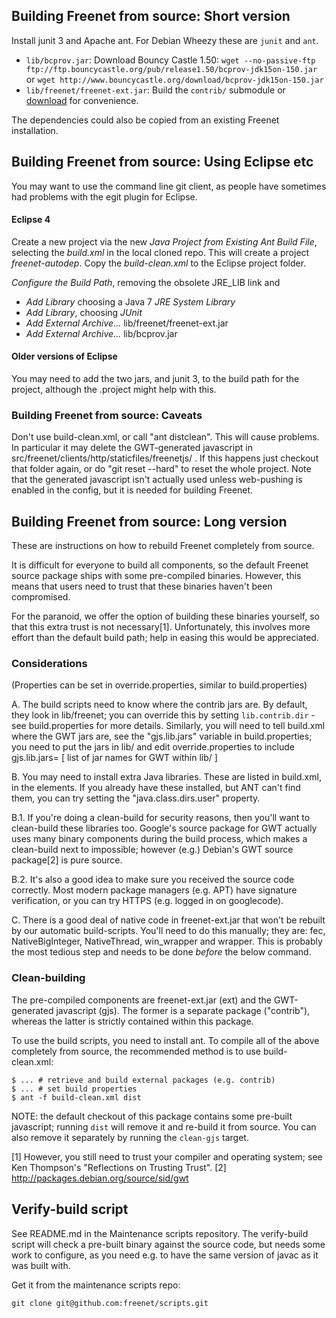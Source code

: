 ## Building Freenet from source: Short version

Install junit 3 and Apache ant. For Debian Wheezy these are `junit` and `ant`.

* `lib/bcprov.jar`: Download Bouncy Castle 1.50: `wget --no-passive-ftp ftp://ftp.bouncycastle.org/pub/release1.50/bcprov-jdk15on-150.jar` or `wget http://www.bouncycastle.org/download/bcprov-jdk15on-150.jar`
* `lib/freenet/freenet-ext.jar`: Build the `contrib/` submodule or [download](https://downloads.freenetproject.org/alpha/freenet-ext.jar) for convenience.

The dependencies could also be copied from an existing Freenet installation.

## Building Freenet from source: Using Eclipse etc

You may want to use the command line git client, as people have sometimes had problems with the egit plugin for Eclipse.

#### Eclipse 4 ####

Create a new project via the new _Java Project from Existing Ant Build File_, selecting the _build.xml_ in the local cloned repo. This will create a project _freenet-autodep_. Copy the _build-clean.xml_ to the Eclipse project folder.

_Configure the Build Path_, removing the obsolete JRE_LIB link and 
* _Add Library_ choosing a Java 7  _JRE System Library_
* _Add Library_, choosing _JUnit_
* _Add External Archive..._ lib/freenet/freenet-ext.jar
* _Add External Archive..._ lib/bcprov.jar


#### Older versions of Eclipse ####

You may need to add the two jars, and junit 3, to the build path for the project, although the .project might help with this.

### Building Freenet from source: Caveats

Don't use build-clean.xml, or call "ant distclean". This will cause problems. In particular it may delete the GWT-generated javascript in src/freenet/clients/http/staticfiles/freenetjs/ . If this happens just checkout that folder again, or do "git reset --hard" to reset the whole project. Note that the generated javascript isn't actually used unless web-pushing is enabled in the config, but it is needed for building Freenet.

## Building Freenet from source: Long version

These are instructions on how to rebuild Freenet completely from source.

It is difficult for everyone to build all components, so the default Freenet
source package ships with some pre-compiled binaries. However, this means that
users need to trust that these binaries haven't been compromised.

For the paranoid, we offer the option of building these binaries yourself, so
that this extra trust is not necessary[1]. Unfortunately, this involves more
effort than the default build path; help in easing this would be appreciated.

### Considerations

(Properties can be set in override.properties, similar to build.properties)

A. The build scripts need to know where the contrib jars are. By default, they
look in lib/freenet; you can override this by setting `lib.contrib.dir` - see
build.properties for more details. Similarly, you will need to tell build.xml
where the GWT jars are, see the "gjs.lib.jars" variable in build.properties;
you need to put the jars in lib/ and edit override.properties to include
gjs.lib.jars= [ list of jar names for GWT within lib/ ]

B. You may need to install extra Java libraries. These are listed in build.xml,
in the <path> elements. If you already have these installed, but ANT can't find
them, you can try setting the "java.class.dirs.user" property.

B.1. If you're doing a clean-build for security reasons, then you'll want to
clean-build these libraries too. Google's source package for GWT actually uses
many binary components during the build process, which makes a clean-build next
to impossible; however (e.g.) Debian's GWT source package[2] is pure source.

B.2. It's also a good idea to make sure you received the source code correctly.
Most modern package managers (e.g. APT) have signature verification, or you can
try HTTPS (e.g. logged in on googlecode).

C. There is a good deal of native code in freenet-ext.jar that won't be rebuilt
by our automatic build-scripts. You'll need to do this manually; they are: fec,
NativeBigInteger, NativeThread, win_wrapper and wrapper. This is probably the
most tedious step and needs to be done *before* the below command.

### Clean-building

The pre-compiled components are freenet-ext.jar (ext) and the GWT-generated
javascript (gjs). The former is a separate package ("contrib"), whereas the
latter is strictly contained within this package.

To use the build scripts, you need to install ant. To compile all of the above
completely from source, the recommended method is to use build-clean.xml:

    $ ... # retrieve and build external packages (e.g. contrib)
    $ ... # set build properties
    $ ant -f build-clean.xml dist

NOTE: the default checkout of this package contains some pre-built javascript;
running `dist` will remove it and re-build it from source. You can also remove
it separately by running the `clean-gjs` target.

[1] However, you still need to trust your compiler and operating system; see
Ken Thompson's "Reflections on Trusting Trust".
[2] http://packages.debian.org/source/sid/gwt

## Verify-build script

See README.md in the Maintenance scripts repository. The verify-build script 
will check a pre-built binary against the source code, but needs some work to
configure, as you need e.g. to have the same version of javac as it was built
with.

Get it from the maintenance scripts repo:

    git clone git@github.com:freenet/scripts.git
